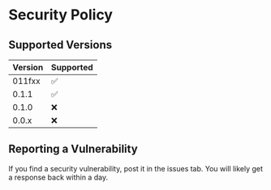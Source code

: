 # Security Policy

## Supported Versions


| Version  | Supported          |
| -------  | ------------------ |
| 011fxx   | :white_check_mark: |
| 0.1.1    | :white_check_mark: |
| 0.1.0    | :x: |
| 0.0.x    | :x:                |

## Reporting a Vulnerability

If you find a security vulnerability, post it in the issues tab. You will likely get a response back within a day.
